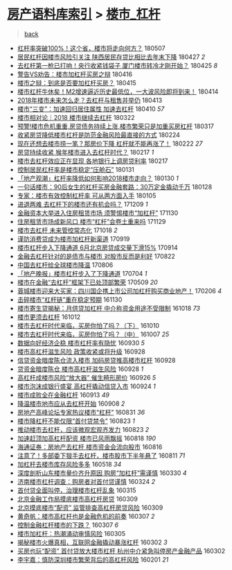 [房产语料库索引](../../README.md)  > [楼市_杠杆](楼市_杠杆.md)
====
> [back](../README.md)

- [杠杆率突破100%！这个省，楼市将走向何方？](http://jkwz.applinzi.com/ittc/7100292862073897991.html#%E6%9D%A0%E6%9D%86%E7%8E%87%E7%AA%81%E7%A0%B4100%25%EF%BC%81%E8%BF%99%E4%B8%AA%E7%9C%81%EF%BC%8C%E6%A5%BC%E5%B8%82%E5%B0%86%E8%B5%B0%E5%90%91%E4%BD%95%E6%96%B9%EF%BC%9F) 180507  
- [居民杠杆因楼市风险引关注 陕西居民存贷比相比去年末下降](http://jkwz.applinzi.com/ittc/7096578177516438534.html#%E5%B1%85%E6%B0%91%E6%9D%A0%E6%9D%86%E5%9B%A0%E6%A5%BC%E5%B8%82%E9%A3%8E%E9%99%A9%E5%BC%95%E5%85%B3%E6%B3%A8+%E9%99%95%E8%A5%BF%E5%B1%85%E6%B0%91%E5%AD%98%E8%B4%B7%E6%AF%94%E7%9B%B8%E6%AF%94%E5%8E%BB%E5%B9%B4%E6%9C%AB%E4%B8%8B%E9%99%8D) 180427 *2* 
- [去杠杆第一枪已打响！央行收紧钱袋子 厦门楼市转冷才刚开始？](http://jkwz.applinzi.com/ittc/7095924573348561931.html#%E5%8E%BB%E6%9D%A0%E6%9D%86%E7%AC%AC%E4%B8%80%E6%9E%AA%E5%B7%B2%E6%89%93%E5%93%8D%EF%BC%81%E5%A4%AE%E8%A1%8C%E6%94%B6%E7%B4%A7%E9%92%B1%E8%A2%8B%E5%AD%90+%E5%8E%A6%E9%97%A8%E6%A5%BC%E5%B8%82%E8%BD%AC%E5%86%B7%E6%89%8D%E5%88%9A%E5%BC%80%E5%A7%8B%EF%BC%9F) 180425 *8* 
- [警告VS劝告：楼市加杠杆买房之辩](http://jkwz.applinzi.com/ittc/7092532605830562827.html#%E8%AD%A6%E5%91%8AVS%E5%8A%9D%E5%91%8A%EF%BC%9A%E6%A5%BC%E5%B8%82%E5%8A%A0%E6%9D%A0%E6%9D%86%E4%B9%B0%E6%88%BF%E4%B9%8B%E8%BE%A9) 180416  
- [楼市之辩：到底是否要加杠杆买房？](http://jkwz.applinzi.com/ittc/7092000127147574279.html#%E6%A5%BC%E5%B8%82%E4%B9%8B%E8%BE%A9%EF%BC%9A%E5%88%B0%E5%BA%95%E6%98%AF%E5%90%A6%E8%A6%81%E5%8A%A0%E6%9D%A0%E6%9D%86%E4%B9%B0%E6%88%BF%EF%BC%9F) 180415  
- [楼市杠杆牛休矣！M2增速逼近历史最低位，一大波风险即将到来！](http://jkwz.applinzi.com/ittc/7091795953466213386.html#%E6%A5%BC%E5%B8%82%E6%9D%A0%E6%9D%86%E7%89%9B%E4%BC%91%E7%9F%A3%EF%BC%81M2%E5%A2%9E%E9%80%9F%E9%80%BC%E8%BF%91%E5%8E%86%E5%8F%B2%E6%9C%80%E4%BD%8E%E4%BD%8D%EF%BC%8C%E4%B8%80%E5%A4%A7%E6%B3%A2%E9%A3%8E%E9%99%A9%E5%8D%B3%E5%B0%86%E5%88%B0%E6%9D%A5%EF%BC%81) 180414  
- [2018年楼市未来怎么走？去杠杆与租售并举仍](http://jkwz.applinzi.com/ittc/7091264618548954122.html#2018%E5%B9%B4%E6%A5%BC%E5%B8%82%E6%9C%AA%E6%9D%A5%E6%80%8E%E4%B9%88%E8%B5%B0%EF%BC%9F%E5%8E%BB%E6%9D%A0%E6%9D%86%E4%B8%8E%E7%A7%9F%E5%94%AE%E5%B9%B6%E4%B8%BE%E4%BB%8D) 180413  
- [楼市“三变”：加速回归居住属性 加速去杠杆](http://jkwz.applinzi.com/ittc/7090269852919137290.html#%E6%A5%BC%E5%B8%82%E2%80%9C%E4%B8%89%E5%8F%98%E2%80%9D%EF%BC%9A%E5%8A%A0%E9%80%9F%E5%9B%9E%E5%BD%92%E5%B1%85%E4%BD%8F%E5%B1%9E%E6%80%A7+%E5%8A%A0%E9%80%9F%E5%8E%BB%E6%9D%A0%E6%9D%86) 180410 *57* 
- [楼市相对论｜2018 楼市继续去杠杆](http://jkwz.applinzi.com/ittc/7083181903261991946.html#%E6%A5%BC%E5%B8%82%E7%9B%B8%E5%AF%B9%E8%AE%BA%EF%BD%9C2018+%E6%A5%BC%E5%B8%82%E7%BB%A7%E7%BB%AD%E5%8E%BB%E6%9D%A0%E6%9D%86) 180322  
- [预警!楼市危机重重,房贷债务持续上涨,楼市繁荣只是加重买房杠杆](http://jkwz.applinzi.com/ittc/7081478498768389136.html#%E9%A2%84%E8%AD%A6%21%E6%A5%BC%E5%B8%82%E5%8D%B1%E6%9C%BA%E9%87%8D%E9%87%8D%2C%E6%88%BF%E8%B4%B7%E5%80%BA%E5%8A%A1%E6%8C%81%E7%BB%AD%E4%B8%8A%E6%B6%A8%2C%E6%A5%BC%E5%B8%82%E7%B9%81%E8%8D%A3%E5%8F%AA%E6%98%AF%E5%8A%A0%E9%87%8D%E4%B9%B0%E6%88%BF%E6%9D%A0%E6%9D%86) 180317  
- [收紧房贷降低楼市杠杆是防范金融风险最直接的方式](http://jkwz.applinzi.com/ittc/7073720686348862480.html#%E6%94%B6%E7%B4%A7%E6%88%BF%E8%B4%B7%E9%99%8D%E4%BD%8E%E6%A5%BC%E5%B8%82%E6%9D%A0%E6%9D%86%E6%98%AF%E9%98%B2%E8%8C%83%E9%87%91%E8%9E%8D%E9%A3%8E%E9%99%A9%E6%9C%80%E7%9B%B4%E6%8E%A5%E7%9A%84%E6%96%B9%E5%BC%8F) 180224  
- [现在还想去楼市捞一笔？那房价下降 杠杆就不能再涨了！](http://jkwz.applinzi.com/ittc/7072828816848585738.html#%E7%8E%B0%E5%9C%A8%E8%BF%98%E6%83%B3%E5%8E%BB%E6%A5%BC%E5%B8%82%E6%8D%9E%E4%B8%80%E7%AC%94%EF%BC%9F%E9%82%A3%E6%88%BF%E4%BB%B7%E4%B8%8B%E9%99%8D+%E6%9D%A0%E6%9D%86%E5%B0%B1%E4%B8%8D%E8%83%BD%E5%86%8D%E6%B6%A8%E4%BA%86%EF%BC%81) 180222 *27* 
- [房贷持续收紧 猴年楼市进入去杠杆时代？](http://jkwz.applinzi.com/ittc/7071090007618356241.html#%E6%88%BF%E8%B4%B7%E6%8C%81%E7%BB%AD%E6%94%B6%E7%B4%A7+%E7%8C%B4%E5%B9%B4%E6%A5%BC%E5%B8%82%E8%BF%9B%E5%85%A5%E5%8E%BB%E6%9D%A0%E6%9D%86%E6%97%B6%E4%BB%A3%EF%BC%9F) 180217 *1* 
- [楼市去杠杆效应正在显现 各地银行上调房贷利率](http://jkwz.applinzi.com/ittc/7071039794954372113.html#%E6%A5%BC%E5%B8%82%E5%8E%BB%E6%9D%A0%E6%9D%86%E6%95%88%E5%BA%94%E6%AD%A3%E5%9C%A8%E6%98%BE%E7%8E%B0+%E5%90%84%E5%9C%B0%E9%93%B6%E8%A1%8C%E4%B8%8A%E8%B0%83%E6%88%BF%E8%B4%B7%E5%88%A9%E7%8E%87) 180217  
- [控制居民杠杆率是楼市稳定“压舱石”](http://jkwz.applinzi.com/ittc/7064525740320490502.html#%E6%8E%A7%E5%88%B6%E5%B1%85%E6%B0%91%E6%9D%A0%E6%9D%86%E7%8E%87%E6%98%AF%E6%A5%BC%E5%B8%82%E7%A8%B3%E5%AE%9A%E2%80%9C%E5%8E%8B%E8%88%B1%E7%9F%B3%E2%80%9D) 180131  
- [「地产观潮」杠杆率降低如何影响2018楼市走向？](http://jkwz.applinzi.com/ittc/7064309758536713223.html#%E3%80%8C%E5%9C%B0%E4%BA%A7%E8%A7%82%E6%BD%AE%E3%80%8D%E6%9D%A0%E6%9D%86%E7%8E%87%E9%99%8D%E4%BD%8E%E5%A6%82%E4%BD%95%E5%BD%B1%E5%93%8D2018%E6%A5%BC%E5%B8%82%E8%B5%B0%E5%90%91%EF%BC%9F) 180130 *1* 
- [一句话楼市：90后女生的杠杆买房金融套路：30万定金撬动千万](http://jkwz.applinzi.com/ittc/7063588731309523975.html#%E4%B8%80%E5%8F%A5%E8%AF%9D%E6%A5%BC%E5%B8%82%EF%BC%9A90%E5%90%8E%E5%A5%B3%E7%94%9F%E7%9A%84%E6%9D%A0%E6%9D%86%E4%B9%B0%E6%88%BF%E9%87%91%E8%9E%8D%E5%A5%97%E8%B7%AF%EF%BC%9A30%E4%B8%87%E5%AE%9A%E9%87%91%E6%92%AC%E5%8A%A8%E5%8D%83%E4%B8%87) 180128  
- [专家：楼市有效控制杠杆率 可从两方面入手](http://jkwz.applinzi.com/ittc/7055026038105441286.html#%E4%B8%93%E5%AE%B6%EF%BC%9A%E6%A5%BC%E5%B8%82%E6%9C%89%E6%95%88%E6%8E%A7%E5%88%B6%E6%9D%A0%E6%9D%86%E7%8E%87+%E5%8F%AF%E4%BB%8E%E4%B8%A4%E6%96%B9%E9%9D%A2%E5%85%A5%E6%89%8B) 180105  
- [进退两难 去杠杆下的楼市还有机会吗？](http://jkwz.applinzi.com/ittc/7045065437409182736.html#%E8%BF%9B%E9%80%80%E4%B8%A4%E9%9A%BE+%E5%8E%BB%E6%9D%A0%E6%9D%86%E4%B8%8B%E7%9A%84%E6%A5%BC%E5%B8%82%E8%BF%98%E6%9C%89%E6%9C%BA%E4%BC%9A%E5%90%97%EF%BC%9F) 171209 *1* 
- [金融资本大举进入住房租赁市场 须警惕楼市“加杠杆”](http://jkwz.applinzi.com/ittc/7041692056458626064.html#%E9%87%91%E8%9E%8D%E8%B5%84%E6%9C%AC%E5%A4%A7%E4%B8%BE%E8%BF%9B%E5%85%A5%E4%BD%8F%E6%88%BF%E7%A7%9F%E8%B5%81%E5%B8%82%E5%9C%BA+%E9%A1%BB%E8%AD%A6%E6%83%95%E6%A5%BC%E5%B8%82%E2%80%9C%E5%8A%A0%E6%9D%A0%E6%9D%86%E2%80%9D) 171130  
- [住房租赁市场成新风口 楼市“杠杆”会卷土重来吗](http://jkwz.applinzi.com/ittc/7041292561132553233.html#%E4%BD%8F%E6%88%BF%E7%A7%9F%E8%B5%81%E5%B8%82%E5%9C%BA%E6%88%90%E6%96%B0%E9%A3%8E%E5%8F%A3+%E6%A5%BC%E5%B8%82%E2%80%9C%E6%9D%A0%E6%9D%86%E2%80%9D%E4%BC%9A%E5%8D%B7%E5%9C%9F%E9%87%8D%E6%9D%A5%E5%90%97) 171129  
- [楼市去杠杆 未来管控常态化](http://jkwz.applinzi.com/ittc/7025751022788674577.html#%E6%A5%BC%E5%B8%82%E5%8E%BB%E6%9D%A0%E6%9D%86+%E6%9C%AA%E6%9D%A5%E7%AE%A1%E6%8E%A7%E5%B8%B8%E6%80%81%E5%8C%96) 171018 *2* 
- [谨防消费贷成为楼市加杠杆新渠道](http://jkwz.applinzi.com/ittc/7015153304869536784.html#%E8%B0%A8%E9%98%B2%E6%B6%88%E8%B4%B9%E8%B4%B7%E6%88%90%E4%B8%BA%E6%A5%BC%E5%B8%82%E5%8A%A0%E6%9D%A0%E6%9D%86%E6%96%B0%E6%B8%A0%E9%81%93) 170919  
- [楼市杠杆步入下降通道 6月北京房贷成交量下滑15%](http://jkwz.applinzi.com/ittc/7013040632606753552.html#%E6%A5%BC%E5%B8%82%E6%9D%A0%E6%9D%86%E6%AD%A5%E5%85%A5%E4%B8%8B%E9%99%8D%E9%80%9A%E9%81%93+6%E6%9C%88%E5%8C%97%E4%BA%AC%E6%88%BF%E8%B4%B7%E6%88%90%E4%BA%A4%E9%87%8F%E4%B8%8B%E6%BB%9115%25) 170914  
- [金融去杠杆针对的是债市与楼市 对股市反而是利好](http://jkwz.applinzi.com/ittc/7004456205957989137.html#%E9%87%91%E8%9E%8D%E5%8E%BB%E6%9D%A0%E6%9D%86%E9%92%88%E5%AF%B9%E7%9A%84%E6%98%AF%E5%80%BA%E5%B8%82%E4%B8%8E%E6%A5%BC%E5%B8%82+%E5%AF%B9%E8%82%A1%E5%B8%82%E5%8F%8D%E8%80%8C%E6%98%AF%E5%88%A9%E5%A5%BD) 170822  
- [中国去杠杆给全球楼市降温](http://jkwz.applinzi.com/ittc/6998711398220432400.html#%E4%B8%AD%E5%9B%BD%E5%8E%BB%E6%9D%A0%E6%9D%86%E7%BB%99%E5%85%A8%E7%90%83%E6%A5%BC%E5%B8%82%E9%99%8D%E6%B8%A9) 170806  
- [「地产晚报」楼市杠杆步入了下降通道](http://jkwz.applinzi.com/ittc/6986518998345581572.html#%E3%80%8C%E5%9C%B0%E4%BA%A7%E6%99%9A%E6%8A%A5%E3%80%8D%E6%A5%BC%E5%B8%82%E6%9D%A0%E6%9D%86%E6%AD%A5%E5%85%A5%E4%BA%86%E4%B8%8B%E9%99%8D%E9%80%9A%E9%81%93) 170704 *1* 
- [楼市在金融“去杠杆”框架下已处顶部繁荣](http://jkwz.applinzi.com/ittc/6965553700046111748.html#%E6%A5%BC%E5%B8%82%E5%9C%A8%E9%87%91%E8%9E%8D%E2%80%9C%E5%8E%BB%E6%9D%A0%E6%9D%86%E2%80%9D%E6%A1%86%E6%9E%B6%E4%B8%8B%E5%B7%B2%E5%A4%84%E9%A1%B6%E9%83%A8%E7%B9%81%E8%8D%A3) 170509 *20* 
- [蓉城楼市迎来大买家：四川国企携上市公司加杠杆购买商业地产！](http://jkwz.applinzi.com/ittc/6931466690566292484.html#%E8%93%89%E5%9F%8E%E6%A5%BC%E5%B8%82%E8%BF%8E%E6%9D%A5%E5%A4%A7%E4%B9%B0%E5%AE%B6%EF%BC%9A%E5%9B%9B%E5%B7%9D%E5%9B%BD%E4%BC%81%E6%90%BA%E4%B8%8A%E5%B8%82%E5%85%AC%E5%8F%B8%E5%8A%A0%E6%9D%A0%E6%9D%86%E8%B4%AD%E4%B9%B0%E5%95%86%E4%B8%9A%E5%9C%B0%E4%BA%A7%EF%BC%81) 170206 *4* 
- [击碎楼市“杠杆链”重在稳定预期](http://jkwz.applinzi.com/ittc/6906184214805742596.html#%E5%87%BB%E7%A2%8E%E6%A5%BC%E5%B8%82%E2%80%9C%E6%9D%A0%E6%9D%86%E9%93%BE%E2%80%9D%E9%87%8D%E5%9C%A8%E7%A8%B3%E5%AE%9A%E9%A2%84%E6%9C%9F) 161130  
- [楼市寄生贷揭秘：月供贷加杠杆 中介称资金用途不受限制](http://jkwz.applinzi.com/ittc/6890237298045617156.html#%E6%A5%BC%E5%B8%82%E5%AF%84%E7%94%9F%E8%B4%B7%E6%8F%AD%E7%A7%98%EF%BC%9A%E6%9C%88%E4%BE%9B%E8%B4%B7%E5%8A%A0%E6%9D%A0%E6%9D%86+%E4%B8%AD%E4%BB%8B%E7%A7%B0%E8%B5%84%E9%87%91%E7%94%A8%E9%80%94%E4%B8%8D%E5%8F%97%E9%99%90%E5%88%B6) 161018 *73* 
- [楼市更须去杠杆](http://jkwz.applinzi.com/ittc/6888002945186006021.html#%E6%A5%BC%E5%B8%82%E6%9B%B4%E9%A1%BB%E5%8E%BB%E6%9D%A0%E6%9D%86) 161012  
- [楼市去杠杆时代来临，买房你怕了吗？（下）](http://jkwz.applinzi.com/ittc/6887373470790321156.html#%E6%A5%BC%E5%B8%82%E5%8E%BB%E6%9D%A0%E6%9D%86%E6%97%B6%E4%BB%A3%E6%9D%A5%E4%B8%B4%EF%BC%8C%E4%B9%B0%E6%88%BF%E4%BD%A0%E6%80%95%E4%BA%86%E5%90%97%EF%BC%9F%EF%BC%88%E4%B8%8B%EF%BC%89) 161010  
- [楼市去杠杆时代来临，买房你怕了吗？（中）](http://jkwz.applinzi.com/ittc/6886310355638158340.html#%E6%A5%BC%E5%B8%82%E5%8E%BB%E6%9D%A0%E6%9D%86%E6%97%B6%E4%BB%A3%E6%9D%A5%E4%B8%B4%EF%BC%8C%E4%B9%B0%E6%88%BF%E4%BD%A0%E6%80%95%E4%BA%86%E5%90%97%EF%BC%9F%EF%BC%88%E4%B8%AD%EF%BC%89) 161007 *25* 
- [数据向好经济企稳 楼市杠杆率有隐忧](http://jkwz.applinzi.com/ittc/6883480452978967557.html#%E6%95%B0%E6%8D%AE%E5%90%91%E5%A5%BD%E7%BB%8F%E6%B5%8E%E4%BC%81%E7%A8%B3+%E6%A5%BC%E5%B8%82%E6%9D%A0%E6%9D%86%E7%8E%87%E6%9C%89%E9%9A%90%E5%BF%A7) 160930 *5* 
- [楼市高杠杆滋生风险 政策收紧或将升级](http://jkwz.applinzi.com/ittc/6882835390741873668.html#%E6%A5%BC%E5%B8%82%E9%AB%98%E6%9D%A0%E6%9D%86%E6%BB%8B%E7%94%9F%E9%A3%8E%E9%99%A9+%E6%94%BF%E7%AD%96%E6%94%B6%E7%B4%A7%E6%88%96%E5%B0%86%E5%8D%87%E7%BA%A7) 160928  
- [信贷资金暗度陈仓流入楼市 加码房贷推高楼市杠杆](http://jkwz.applinzi.com/ittc/6882818507984602117.html#%E4%BF%A1%E8%B4%B7%E8%B5%84%E9%87%91%E6%9A%97%E5%BA%A6%E9%99%88%E4%BB%93%E6%B5%81%E5%85%A5%E6%A5%BC%E5%B8%82+%E5%8A%A0%E7%A0%81%E6%88%BF%E8%B4%B7%E6%8E%A8%E9%AB%98%E6%A5%BC%E5%B8%82%E6%9D%A0%E6%9D%86) 160928  
- [贷资金暗度陈仓 楼市高杠杆滋生风险](http://jkwz.applinzi.com/ittc/6882811814227739653.html#%E8%B4%B7%E8%B5%84%E9%87%91%E6%9A%97%E5%BA%A6%E9%99%88%E4%BB%93+%E6%A5%BC%E5%B8%82%E9%AB%98%E6%9D%A0%E6%9D%86%E6%BB%8B%E7%94%9F%E9%A3%8E%E9%99%A9) 160928 *1* 
- [高杠杆成楼市风险“放大器” 催生畸形房价](http://jkwz.applinzi.com/ittc/6882069698170061828.html#%E9%AB%98%E6%9D%A0%E6%9D%86%E6%88%90%E6%A5%BC%E5%B8%82%E9%A3%8E%E9%99%A9%E2%80%9C%E6%94%BE%E5%A4%A7%E5%99%A8%E2%80%9D+%E5%82%AC%E7%94%9F%E7%95%B8%E5%BD%A2%E6%88%BF%E4%BB%B7) 160926 *5* 
- [楼市泡沫成银行盛宴 高杠杆撬动信贷入市](http://jkwz.applinzi.com/ittc/6881351915442537477.html#%E6%A5%BC%E5%B8%82%E6%B3%A1%E6%B2%AB%E6%88%90%E9%93%B6%E8%A1%8C%E7%9B%9B%E5%AE%B4+%E9%AB%98%E6%9D%A0%E6%9D%86%E6%92%AC%E5%8A%A8%E4%BF%A1%E8%B4%B7%E5%85%A5%E5%B8%82) 160924 *1* 
- [楼市成败全在金融杠杆](http://jkwz.applinzi.com/ittc/6877494041360466948.html#%E6%A5%BC%E5%B8%82%E6%88%90%E8%B4%A5%E5%85%A8%E5%9C%A8%E9%87%91%E8%9E%8D%E6%9D%A0%E6%9D%86) 160913 *49* 
- [降温楼市地市应从去杠杆开始](http://jkwz.applinzi.com/ittc/6875073533692085253.html#%E9%99%8D%E6%B8%A9%E6%A5%BC%E5%B8%82%E5%9C%B0%E5%B8%82%E5%BA%94%E4%BB%8E%E5%8E%BB%E6%9D%A0%E6%9D%86%E5%BC%80%E5%A7%8B) 160908 *2* 
- [房地产高峰论坛专家热议楼市“杠杆”](http://jkwz.applinzi.com/ittc/6872320432316875781.html#%E6%88%BF%E5%9C%B0%E4%BA%A7%E9%AB%98%E5%B3%B0%E8%AE%BA%E5%9D%9B%E4%B8%93%E5%AE%B6%E7%83%AD%E8%AE%AE%E6%A5%BC%E5%B8%82%E2%80%9C%E6%9D%A0%E6%9D%86%E2%80%9D) 160831 *36* 
- [楼市降杠杆不能仅限“首付贷禁令”](http://jkwz.applinzi.com/ittc/6869478053104845828.html#%E6%A5%BC%E5%B8%82%E9%99%8D%E6%9D%A0%E6%9D%86%E4%B8%8D%E8%83%BD%E4%BB%85%E9%99%90%E2%80%9C%E9%A6%96%E4%BB%98%E8%B4%B7%E7%A6%81%E4%BB%A4%E2%80%9D) 160823 *1* 
- [推动楼市去杠杆，应该微观宏观齐发力](http://jkwz.applinzi.com/ittc/6869426376188363781.html#%E6%8E%A8%E5%8A%A8%E6%A5%BC%E5%B8%82%E5%8E%BB%E6%9D%A0%E6%9D%86%EF%BC%8C%E5%BA%94%E8%AF%A5%E5%BE%AE%E8%A7%82%E5%AE%8F%E8%A7%82%E9%BD%90%E5%8F%91%E5%8A%9B) 160823 *2* 
- [加速赶顶加高杠杆配资 楼市已风雨飘摇](http://jkwz.applinzi.com/ittc/6867631051257676805.html#%E5%8A%A0%E9%80%9F%E8%B5%B6%E9%A1%B6%E5%8A%A0%E9%AB%98%E6%9D%A0%E6%9D%86%E9%85%8D%E8%B5%84+%E6%A5%BC%E5%B8%82%E5%B7%B2%E9%A3%8E%E9%9B%A8%E9%A3%98%E6%91%87) 160818 *190* 
- [海通证券：房地产去杠杆 楼市资金会流向股市](http://jkwz.applinzi.com/ittc/6866986270265443332.html#%E6%B5%B7%E9%80%9A%E8%AF%81%E5%88%B8%EF%BC%9A%E6%88%BF%E5%9C%B0%E4%BA%A7%E5%8E%BB%E6%9D%A0%E6%9D%86+%E6%A5%BC%E5%B8%82%E8%B5%84%E9%87%91%E4%BC%9A%E6%B5%81%E5%90%91%E8%82%A1%E5%B8%82) 160816  
- [注意了！多部委下狠手去杠杆，楼市股市下半年悬了](http://jkwz.applinzi.com/ittc/6865155816046478341.html#%E6%B3%A8%E6%84%8F%E4%BA%86%EF%BC%81%E5%A4%9A%E9%83%A8%E5%A7%94%E4%B8%8B%E7%8B%A0%E6%89%8B%E5%8E%BB%E6%9D%A0%E6%9D%86%EF%BC%8C%E6%A5%BC%E5%B8%82%E8%82%A1%E5%B8%82%E4%B8%8B%E5%8D%8A%E5%B9%B4%E6%82%AC%E4%BA%86) 160811 *71* 
- [加杠杆去楼市库存风险多多](http://jkwz.applinzi.com/ittc/6833450595436217349.html#%E5%8A%A0%E6%9D%A0%E6%9D%86%E5%8E%BB%E6%A5%BC%E5%B8%82%E5%BA%93%E5%AD%98%E9%A3%8E%E9%99%A9%E5%A4%9A%E5%A4%9A) 160518 *34* 
- [深度剖析山东楼市量价齐升原因 购房“加杠杆”需谨慎](http://jkwz.applinzi.com/ittc/6815458677502772228.html#%E6%B7%B1%E5%BA%A6%E5%89%96%E6%9E%90%E5%B1%B1%E4%B8%9C%E6%A5%BC%E5%B8%82%E9%87%8F%E4%BB%B7%E9%BD%90%E5%8D%87%E5%8E%9F%E5%9B%A0+%E8%B4%AD%E6%88%BF%E2%80%9C%E5%8A%A0%E6%9D%A0%E6%9D%86%E2%80%9D%E9%9C%80%E8%B0%A8%E6%85%8E) 160330 *4* 
- [济南楼市杠杆调查：购房者对首付贷谨慎](http://jkwz.applinzi.com/ittc/6813175840581878789.html#%E6%B5%8E%E5%8D%97%E6%A5%BC%E5%B8%82%E6%9D%A0%E6%9D%86%E8%B0%83%E6%9F%A5%EF%BC%9A%E8%B4%AD%E6%88%BF%E8%80%85%E5%AF%B9%E9%A6%96%E4%BB%98%E8%B4%B7%E8%B0%A8%E6%85%8E) 160324 *2* 
- [首付贷全面叫停，治理楼市杠杆乱象](http://jkwz.applinzi.com/ittc/6809855647986222085.html#%E9%A6%96%E4%BB%98%E8%B4%B7%E5%85%A8%E9%9D%A2%E5%8F%AB%E5%81%9C%EF%BC%8C%E6%B2%BB%E7%90%86%E6%A5%BC%E5%B8%82%E6%9D%A0%E6%9D%86%E4%B9%B1%E8%B1%A1) 160315  
- [北京金融工作局摸底楼市高杠杆房贷](http://jkwz.applinzi.com/ittc/6807544531905938437.html#%E5%8C%97%E4%BA%AC%E9%87%91%E8%9E%8D%E5%B7%A5%E4%BD%9C%E5%B1%80%E6%91%B8%E5%BA%95%E6%A5%BC%E5%B8%82%E9%AB%98%E6%9D%A0%E6%9D%86%E6%88%BF%E8%B4%B7) 160309  
- [北京摸底楼市“配资” 监管排查高杠杆房贷风险](http://jkwz.applinzi.com/ittc/6807523108583900164.html#%E5%8C%97%E4%BA%AC%E6%91%B8%E5%BA%95%E6%A5%BC%E5%B8%82%E2%80%9C%E9%85%8D%E8%B5%84%E2%80%9D+%E7%9B%91%E7%AE%A1%E6%8E%92%E6%9F%A5%E9%AB%98%E6%9D%A0%E6%9D%86%E6%88%BF%E8%B4%B7%E9%A3%8E%E9%99%A9) 160309  
- [黄奇帆：楼市高杠杆也是金融危机的前奏](http://jkwz.applinzi.com/ittc/6806946338457519109.html#%E9%BB%84%E5%A5%87%E5%B8%86%EF%BC%9A%E6%A5%BC%E5%B8%82%E9%AB%98%E6%9D%A0%E6%9D%86%E4%B9%9F%E6%98%AF%E9%87%91%E8%9E%8D%E5%8D%B1%E6%9C%BA%E7%9A%84%E5%89%8D%E5%A5%8F) 160307 *2* 
- [控制金融杠杆楼市的下跌？](http://jkwz.applinzi.com/ittc/6805732994086077445.html#%E6%8E%A7%E5%88%B6%E9%87%91%E8%9E%8D%E6%9D%A0%E6%9D%86%E6%A5%BC%E5%B8%82%E7%9A%84%E4%B8%8B%E8%B7%8C%EF%BC%9F) 160307 *6* 
- [楼市加杠杆：热潮涌动审慎风险](http://jkwz.applinzi.com/ittc/6805948995352396804.html#%E6%A5%BC%E5%B8%82%E5%8A%A0%E6%9D%A0%E6%9D%86%EF%BC%9A%E7%83%AD%E6%BD%AE%E6%B6%8C%E5%8A%A8%E5%AE%A1%E6%85%8E%E9%A3%8E%E9%99%A9) 160305  
- [揭秘楼市火爆真相，互联网金融撬动暴涨杠杆](http://jkwz.applinzi.com/ittc/6805054564705240068.html#%E6%8F%AD%E7%A7%98%E6%A5%BC%E5%B8%82%E7%81%AB%E7%88%86%E7%9C%9F%E7%9B%B8%EF%BC%8C%E4%BA%92%E8%81%94%E7%BD%91%E9%87%91%E8%9E%8D%E6%92%AC%E5%8A%A8%E6%9A%B4%E6%B6%A8%E6%9D%A0%E6%9D%86) 160302 *3* 
- [买房也玩“配资” 首付贷放大楼市杠杆 杭州中介紧急叫停房产金融产品](http://jkwz.applinzi.com/ittc/6804875652746445829.html#%E4%B9%B0%E6%88%BF%E4%B9%9F%E7%8E%A9%E2%80%9C%E9%85%8D%E8%B5%84%E2%80%9D+%E9%A6%96%E4%BB%98%E8%B4%B7%E6%94%BE%E5%A4%A7%E6%A5%BC%E5%B8%82%E6%9D%A0%E6%9D%86+%E6%9D%AD%E5%B7%9E%E4%B8%AD%E4%BB%8B%E7%B4%A7%E6%80%A5%E5%8F%AB%E5%81%9C%E6%88%BF%E4%BA%A7%E9%87%91%E8%9E%8D%E4%BA%A7%E5%93%81) 160302  
- [李宇嘉：慎防深圳楼市繁荣背后的高杠杆风险](http://jkwz.applinzi.com/ittc/6793767925399946244.html#%E6%9D%8E%E5%AE%87%E5%98%89%EF%BC%9A%E6%85%8E%E9%98%B2%E6%B7%B1%E5%9C%B3%E6%A5%BC%E5%B8%82%E7%B9%81%E8%8D%A3%E8%83%8C%E5%90%8E%E7%9A%84%E9%AB%98%E6%9D%A0%E6%9D%86%E9%A3%8E%E9%99%A9) 160201 *21* 
